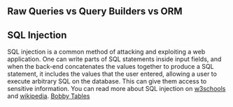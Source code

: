 ## Raw Queries vs Query Builders vs ORM

## SQL Injection

SQL injection is a common method of attacking and exploiting a web application. One can write parts of SQL statements inside input fields, and when the back-end concatenates the values together to produce a SQL statement, it includes the values that the user entered, allowing a user to execute arbitrary SQL on the database. This can give them access to sensitive information. You can read more about SQL injection on [w3schools](https://www.w3schools.com/sql/sql_injection.asp) and [wikipedia](https://en.wikipedia.org/wiki/SQL_injection). [Bobby Tables](https://www.explainxkcd.com/wiki/index.php/327:_Exploits_of_a_Mom)
